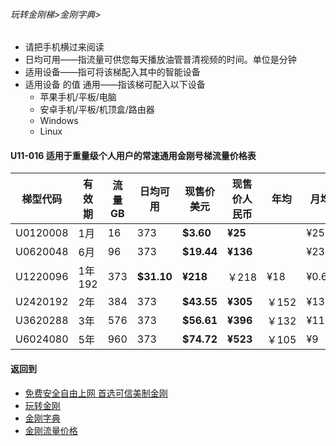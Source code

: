 ###### 玩转金刚梯>金刚字典>

- 请把手机横过来阅读
- 日均可用——指流量可供您每天播放油管普清视频的时间。单位是分钟
- 适用设备——指可将该梯配入其中的智能设备
- 适用设备 的值 通用——指该梯可配入以下设备
  - 苹果手机/平板/电脑
  - 安卓手机/平板/机顶盒/路由器
  - Windows
  - Linux

#### U11-016 适用于重量级个人用户的常速通用金刚号梯流量价格表

|梯型代码 |有效期|流量  GB|日均可用|现售价美元|现售价人民币|年均  |月均  |日均|
|--------|-----|------|--------------|------|-------|-----|-----|-----|
|U0120008 |1月	|16	|373	| <strong> $3.60 | <strong> ¥25	|	|¥25	|¥0.84|
|U0620048 |6月	|96	|373	| <strong> $19.44| <strong> ¥136| 	|¥23	|¥0.76|
|U1220096 |1年	192	|373	| <strong> $31.10| <strong> ¥218|￥218	|¥18	|¥0.60|
|U2420192 |2年	|384	|373	| <strong> $43.55| <strong> ¥305|￥152	|¥13	|¥0.42|
|U3620288 |3年	|576	|373	| <strong> $56.61| <strong> ¥396|￥132	|¥11	|¥0.37|
|U6024080 |5年	|960	|373	| <strong> $74.72| <strong> ¥523|￥105	|¥9	|¥0.29|

#### 返回到
- [免费安全自由上网 首选可信美制金刚](https://github.com/a2zitpro/web/blob/master/%E5%BE%80%E5%90%8E%E7%BF%BB.md)
- [玩转金刚](https://github.com/a2zitpro/web/blob/master/LadderFree/A.md)
- [金刚字典](https://github.com/a2zitpro/web/blob/master/LadderFree/kkDictionary/KKDictionary.md)
- [金刚流量价格](https://github.com/a2zitpro/web/blob/master/LadderFree/kkDictionary/Price/KKDTPrice.md)

